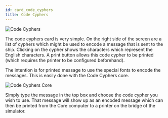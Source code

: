 ```yaml
---
id: card_code_cyphers
title: Code Cyphers
---
```


![Code Cyphers](/docs/card_codeCyphers.jpg)

The code cyphers card is very simple. On the right side of the screen are a list
of cyphers which might be used to encode a message that is sent to the ship.
Clicking on the cypher shows the characters which represent the English
characters. A print button allows this code cypher to be printed (which requires
the printer to be configured beforehand).

The intention is for printed message to use the special fonts to encode the
messages. This is easily done with the Code Cyphers core.

![Code Cyphers Core](core_codeCyphers.jpg)

Simply type the message in the top box and choose the code cypher you wish to
use. That message will show up as an encoded message which can then be printed
from the Core computer to a printer on the bridge of the simulator.
